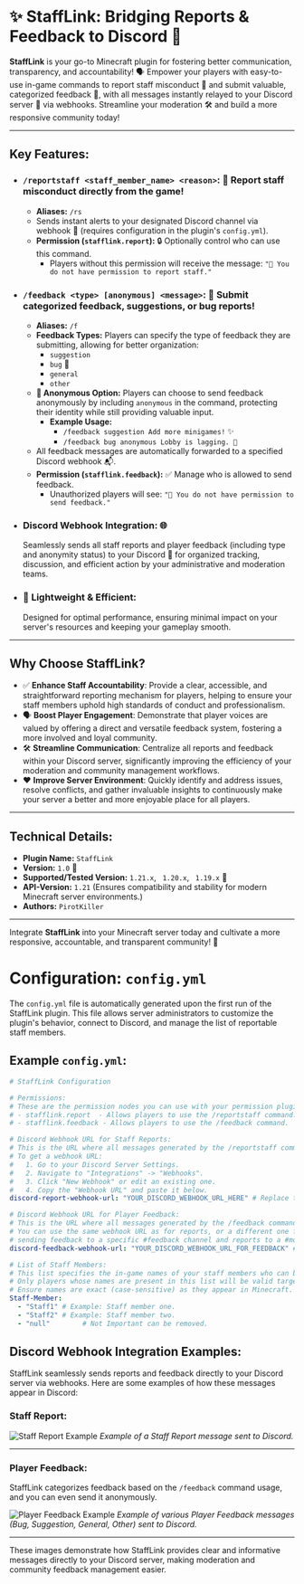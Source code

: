 # ✨ StaffLink: Bridging Reports & Feedback to Discord 🔗

**StaffLink** is your go-to Minecraft plugin for fostering better communication, transparency, and accountability! 🗣️ Empower your players with easy-to-use in-game commands to report staff misconduct 👮 and submit valuable, categorized feedback 📝, with all messages instantly relayed to your Discord server 💬 via webhooks. Streamline your moderation 🛠️ and build a more responsive community today!

---

## Key Features:

* ### `/reportstaff <staff_member_name> <reason>`: 🚨 Report staff misconduct directly from the game!
    * **Aliases:** `/rs`
    * Sends instant alerts to your designated Discord channel via webhook 🔔 (requires configuration in the plugin's `config.yml`).
    * **Permission (`stafflink.report`):** 🔒 Optionally control who can use this command.
        * Players without this permission will receive the message: `"🚫 You do not have permission to report staff."`

* ### `/feedback <type> [anonymous] <message>`: 📝 Submit categorized feedback, suggestions, or bug reports!
    * **Aliases:** `/f`
    * **Feedback Types:** Players can specify the type of feedback they are submitting, allowing for better organization:
        * `suggestion`
        * `bug` 🐛
        * `general`
        * `other`
    * **🤫 Anonymous Option:** Players can choose to send feedback anonymously by including `anonymous` in the command, protecting their identity while still providing valuable input.
        * **Example Usage:**
            * `/feedback suggestion Add more minigames!` ✨
            * `/feedback bug anonymous Lobby is lagging. 🐌`
    * All feedback messages are automatically forwarded to a specified Discord webhook 📬.
    * **Permission (`stafflink.feedback`):** ✅ Manage who is allowed to send feedback.
        * Unauthorized players will see: `"🚫 You do not have permission to send feedback."`

* ### Discord Webhook Integration: 🌐
  Seamlessly sends all staff reports and player feedback (including type and anonymity status) to your Discord 💬 for organized tracking, discussion, and efficient action by your administrative and moderation teams.

* ### 🚀 Lightweight & Efficient:
  Designed for optimal performance, ensuring minimal impact on your server's resources and keeping your gameplay smooth.

---

## Why Choose StaffLink?

* ✅ **Enhance Staff Accountability**: Provide a clear, accessible, and straightforward reporting mechanism for players, helping to ensure your staff members uphold high standards of conduct and professionalism.
* 🗣️ **Boost Player Engagement**: Demonstrate that player voices are valued by offering a direct and versatile feedback system, fostering a more involved and loyal community.
* 🛠️ **Streamline Communication**: Centralize all reports and feedback within your Discord server, significantly improving the efficiency of your moderation and community management workflows.
* ❤️ **Improve Server Environment**: Quickly identify and address issues, resolve conflicts, and gather invaluable insights to continuously make your server a better and more enjoyable place for all players.

---

## Technical Details:

* **Plugin Name:** `StaffLink`
* **Version:** `1.0` 🚀
* **Supported/Tested Version:** `1.21.x`, ` 1.20.x`, ` 1.19.x` 🚀
* **API-Version:** `1.21` (Ensures compatibility and stability for modern Minecraft server environments.)
* **Authors:** `PirotKiller`

---

Integrate **StaffLink** into your Minecraft server today and cultivate a more responsive, accountable, and transparent community! 🎉



# Configuration: `config.yml`

The `config.yml` file is automatically generated upon the first run of the StaffLink plugin. This file allows server administrators to customize the plugin's behavior, connect to Discord, and manage the list of reportable staff members.

## Example `config.yml`:

```yaml
# StaffLink Configuration

# Permissions:
# These are the permission nodes you can use with your permission plugin (e.g., LuckPerms).
# - stafflink.report  - Allows players to use the /reportstaff command.
# - stafflink.feedback - Allows players to use the /feedback command.

# Discord Webhook URL for Staff Reports:
# This is the URL where all messages generated by the /reportstaff command will be sent.
# To get a webhook URL:
#   1. Go to your Discord Server Settings.
#   2. Navigate to "Integrations" -> "Webhooks".
#   3. Click "New Webhook" or edit an existing one.
#   4. Copy the "Webhook URL" and paste it below.
discord-report-webhook-url: "YOUR_DISCORD_WEBHOOK_URL_HERE" # Replace this with your actual webhook URL

# Discord Webhook URL for Player Feedback:
# This is the URL where all messages generated by the /feedback command will be sent.
# You can use the same webhook URL as for reports, or a different one for better organization (e.g.,
# sending feedback to a specific #feedback channel and reports to a #moderation-logs channel).
discord-feedback-webhook-url: "YOUR_DISCORD_WEBHOOK_URL_FOR_FEEDBACK" # Replace this with your actual webhook URL

# List of Staff Members:
# This list specifies the in-game names of your staff members who can be reported using the /reportstaff command.
# Only players whose names are present in this list will be valid targets for reports.
# Ensure names are exact (case-sensitive) as they appear in Minecraft.
Staff-Member:
  - "Staff1" # Example: Staff member one.
  - "Staff2" # Example: Staff member two.
  - "null"        # Not Important can be removed.
```

## Discord Webhook Integration Examples:

StaffLink seamlessly sends reports and feedback directly to your Discord server via webhooks. Here are some examples of how these messages appear in Discord:

### Staff Report:

![Staff Report Example](images/img.png)
_Example of a Staff Report message sent to Discord._

---

### Player Feedback:

StaffLink categorizes feedback based on the `/feedback` command usage, and you can even send it anonymously.

![Player Feedback Example](images/img_1.png)
_Example of various Player Feedback messages (Bug, Suggestion, General, Other) sent to Discord._

---

These images demonstrate how StaffLink provides clear and informative messages directly to your Discord server, making moderation and community feedback management easier.